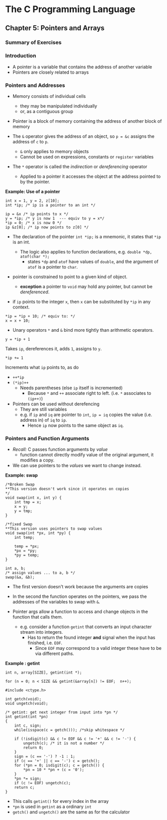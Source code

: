 # The C Programming Language
## Chapter 5: Pointers and Arrays


### Summary of Exercises

### Introduction
- A pointer is a variable that contains the address of another variable
- Pointers are closely related to arrays

### Pointers and Addresses
- Memory consists of individual cells
    - they may be manipulated individually
    - or, as a contiguous group

- Pointer is a block of memory containing the address of another block of memory

- The `&` operator gives the address of an object, so `p = &c` assigns the address of `c` to `p`.
    - `&` only applies to memory objects
    - Cannot be used on expressions, constants or `register` variables

- The `*` operator is called the *indirection* or *dereferencing* operator
    - Applied to a pointer it accesses the object at the address pointed to by the pointer.

**Example: Use of a pointer**
```
int x = 1, y = 2, z[10];
int *ip; /* ip is a pointer to an int */

ip = &x /* ip points to x */
y = *ip; /* y is now 1  --- equiv to y = x*/ 
*ip = 0; /* x is now 0 */
ip &z[0]; /* ip now points to z[0] */
```

- The declaration of the pointer `int *ip;` is a mnemonic, it states
that `*ip` is an int. 
    - The logic also applies to function declarations, e.g. `double *dp, atof(char *);`
        - states `*dp` and `atof` have values of `double`, and the argument of `atof` is a pointer to `char`.
- pointer is constrained to  point to a given kind of object.
    - **exception** a pointer to `void` may hold any pointer, but cannot be *dereferenced*.

- if `ip` points to the integer `x`, then `x` can be substituted by `*ip` in any context.

```
*ip = *ip + 10; /* equiv to: */
x = x + 10;
```
- Unary operators `*` and `&` bind more tightly than arithmetic operators.
```
y = *ip + 1
```
Takes `ip`, dereferences it, adds `1`, assigns to `y`.
```
*ip += 1
```
Increments what `ip` points to, as do
- `++*ip`
- `(*ip)++`
    - Needs parentheses (else `ip` itself is incremented)
        - Because `*` and `++` associate right to left. (i.e. `*` associates to `(ip++)`)
- Pointers can be used without derefencing
    - They are still variables
    - e.g. if `ip` and `iq` are pointer to `int`, `ip = iq` copies the value (i.e. address in) of `iq` to `ip`.
        - Hence `ip` now points to the same object as `iq`.

### Pointers and Function Arguments
- *Recall:* C passes function arguments by *value*
    - function cannot directly modify value of the original argument,  it modifies a copy.
- We can use pointers to the *values* we want to change instead.

**Example: swap**

```
/*Broken Swap
**This version doesn't work since it operates on copies
*/
void swap(int x, int y) {
    int tmp = x;
    x = y;
    y = tmp;
}

/*fixed Swap
**This version uses pointers to swap values
void swap(int *px, int *py) {
    int temp;

    temp = *px;
    *px = *py;
    *py = temp;
}

int a, b;
/* assign values ... to a, b */
swap(&a, &b);
```
- The first version doesn't work because the arguments are copies
- In the second the function operates on the pointers, we pass the addresses of the variables to swap with `&`.

- Pointer args allow a function  to access and change objects in the function that calls them.
    - e.g. consider a function `getint` that converts an input character stream into integers.
        - Has to return the found integer **and** signal when the input has finished, i.e. `EOF`.
            - Since `EOF` may correspond to a valid integer these have to be via different paths.

**Example : getint**
```
int n, array[SIZE], getint(int *);

for (n = 0; n < SIZE && getint(&array[n]) != EOF;  n++);

#include <ctype.h>

int getch(void);
void ungetch(void);

/* getint: get next integer from input into *pn */
int getint(int *pn)
{
    int c, sign;
    while(isspace(c = getch())); /*skip whitespace */

    if (!isdigit(c) && c != EOF && c != '+' && c != '-') {
        ungetch(c); /* it is not a number */
        return 0;
    }
    sign = (c == '-') ? -1 : 1;
    if (c == '+' || c == '-') c = getch();
    for (*pn = 0; isdigit(c); c = getch()) {
        *pn = 10 * *pn + (c = '0');
    }
    *pn *= sign;
    if (c != EOF) ungetch(c);
    return c;
}
```
- This calls `getint()` for every index in the array
- `*pn` is used in `getint` as a ordinary `int`
- `getch()` and `ungetch()` are the same as for the calculator


